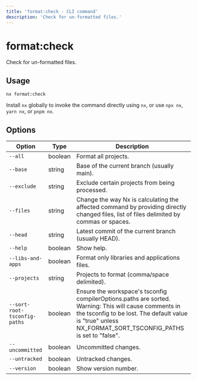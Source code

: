 ```yaml
---
title: 'format:check - CLI command'
description: 'Check for un-formatted files.'
---
```


# format:check

Check for un-formatted files.

## Usage

```shell
nx format:check
```

Install `nx` globally to invoke the command directly using `nx`, or use `npx nx`, `yarn nx`, or `pnpm nx`.

## Options

| Option                       | Type    | Description                                                                                                                                                                                                         |
| ---------------------------- | ------- | ------------------------------------------------------------------------------------------------------------------------------------------------------------------------------------------------------------------- |
| `--all`                      | boolean | Format all projects.                                                                                                                                                                                                |
| `--base`                     | string  | Base of the current branch (usually main).                                                                                                                                                                          |
| `--exclude`                  | string  | Exclude certain projects from being processed.                                                                                                                                                                      |
| `--files`                    | string  | Change the way Nx is calculating the affected command by providing directly changed files, list of files delimited by commas or spaces.                                                                             |
| `--head`                     | string  | Latest commit of the current branch (usually HEAD).                                                                                                                                                                 |
| `--help`                     | boolean | Show help.                                                                                                                                                                                                          |
| `--libs-and-apps`            | boolean | Format only libraries and applications files.                                                                                                                                                                       |
| `--projects`                 | string  | Projects to format (comma/space delimited).                                                                                                                                                                         |
| `--sort-root-tsconfig-paths` | boolean | Ensure the workspace's tsconfig compilerOptions.paths are sorted. Warning: This will cause comments in the tsconfig to be lost. The default value is "true" unless NX_FORMAT_SORT_TSCONFIG_PATHS is set to "false". |
| `--uncommitted`              | boolean | Uncommitted changes.                                                                                                                                                                                                |
| `--untracked`                | boolean | Untracked changes.                                                                                                                                                                                                  |
| `--version`                  | boolean | Show version number.                                                                                                                                                                                                |
